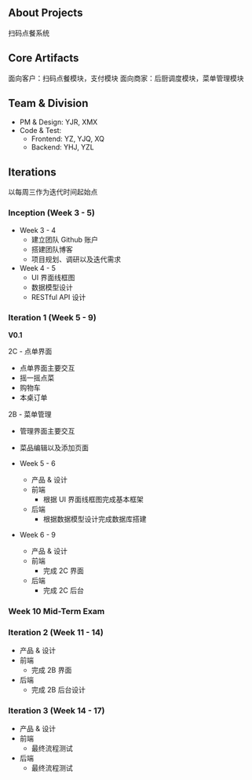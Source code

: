 ## About Projects

扫码点餐系统

## Core Artifacts

面向客户：扫码点餐模块，支付模块
面向商家：后厨调度模块，菜单管理模块

## Team & Division

- PM & Design: YJR, XMX
- Code & Test:
  - Frontend: YZ, YJQ, XQ
  - Backend: YHJ, YZL

## Iterations

以每周三作为迭代时间起始点

### Inception (Week 3 - 5)

- Week 3 - 4
  - 建立团队 Github 账户
  - 搭建团队博客
  - 项目规划、调研以及迭代需求
- Week 4 - 5
  - UI 界面线框图
  - 数据模型设计
  - RESTful API 设计

### Iteration 1 (Week 5 - 9)

**V0.1**

2C - 点单界面

- 点单界面主要交互
- 摇一摇点菜
- 购物车
- 本桌订单

2B - 菜单管理

- 管理界面主要交互
- 菜品编辑以及添加页面



- Week 5 - 6
  - 产品 & 设计
  - 前端
    - 根据 UI 界面线框图完成基本框架
  - 后端
    - 根据数据模型设计完成数据库搭建
- Week 6 - 9
  - 产品 & 设计
  - 前端
      - 完成 2C 界面
  - 后端
      - 完成 2C 后台

### Week 10 Mid-Term Exam

### Iteration 2 (Week 11 - 14)

- 产品 & 设计
- 前端
    - 完成 2B 界面
- 后端
    - 完成 2B 后台设计

### Iteration 3 (Week 14 - 17)

- 产品 & 设计
- 前端
    - 最终流程测试
- 后端
    - 最终流程测试

